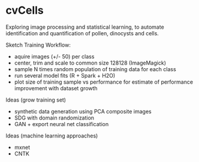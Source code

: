 # cvCells

Exploring image processing and statistical learning, to automate identification and quantification of pollen, dinocysts and cells.

Sketch Training Workflow:

- aquire images (+/- 50) per class
- center, trim and scale to common size 128128 (ImageMagick)
- sample N times random population of training data for each class
- run several model fits (R + Spark + H2O)
- plot size of training sample vs performance for estimate of performance improvement with dataset growth

Ideas (grow training set)

- synthetic data generation using PCA composite images
- SDG with domain randomization
- GAN + export neural net classification

Ideas (machine learning approaches)

- mxnet
- CNTK 



